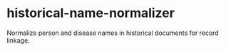 # historical-name-normalizer
Normalize person and disease names in historical documents for record linkage.
